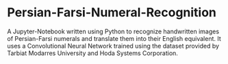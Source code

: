 # Persian-Farsi-Numeral-Recognition
A Jupyter-Notebook written using Python to recognize handwritten images of Persian-Farsi numerals and translate them into their English equivalent. It uses a Convolutional Neural Network trained using the dataset provided by Tarbiat Modarres University and Hoda Systems Corporation.
